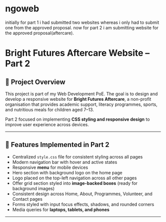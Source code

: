 # ngoweb
initially for part 1 i had submitted two websites whereas i only had to submit one from the approved proposal. now for part 2 i am submitting website for the approved proposal(aftercare).

# Bright Futures Aftercare Website – Part 2  

## 📌 Project Overview  
This project is part of my Web Development PoE. The goal is to design and develop a responsive website for **Bright Futures Aftercare**, a non-profit organisation that provides academic support, literacy programmes, sports, and nutritious meals for children aged 7–13.  

Part 2 focused on implementing **CSS styling and responsive design** to improve user experience across devices.  

---

## 🚀 Features Implemented in Part 2  
- Centralized `style.css` file for consistent styling across all pages  
- Modern navigation bar with hover and active states  
- Responsive **menu** for mobile devices  
- Hero section with background logo on the home page  
- Logo placed on the top-left navigation across all other pages  
- Offer grid section styled into **image-backed boxes** (ready for background images)  
- Consistent design across Home, About, Programmes, Volunteer, and Contact pages  
- Forms styled with input focus effects, shadows, and rounded corners  
- Media queries for **laptops, tablets, and phones**  

---



